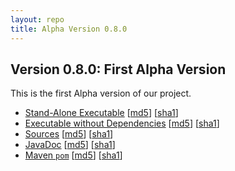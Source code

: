 ```yaml
---
layout: repo
title: Alpha Version 0.8.0
---
```


## Version 0.8.0: First Alpha Version

This is the first Alpha version of our project.
  
* [Stand-Alone Executable](optimizationBenchmarking-0.8.0-full.jar) [[md5](optimizationBenchmarking-0.8.0-full.jar.md5)] [[sha1](optimizationBenchmarking-0.8.0-full.jar.sha1)]
* [Executable without Dependencies](optimizationBenchmarking-0.8.0.jar) [[md5](optimizationBenchmarking-0.8.0.jar.md5)] [[sha1](optimizationBenchmarking-0.8.0.jar.sha1)]
* [Sources](optimizationBenchmarking-0.8.0-sources.jar) [[md5](optimizationBenchmarking-0.8.0-sources.jar.md5)] [[sha1](optimizationBenchmarking-0.8.0-sources.jar.sha1)]
* [JavaDoc](optimizationBenchmarking-0.8.0-javadoc.jar) [[md5](optimizationBenchmarking-0.8.0-javadoc.jar.md5)] [[sha1](optimizationBenchmarking-0.8.0-javadoc.jar.sha1)]
* [Maven <code>pom</code>](optimizationBenchmarking-0.8.0.pom) [[md5](optimizationBenchmarking-0.8.0.pom.md5)] [[sha1](optimizationBenchmarking-0.8.0.pom.sha1)]